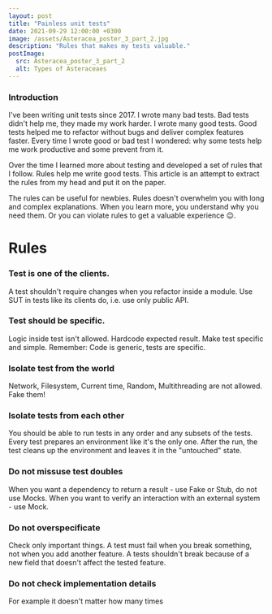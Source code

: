 ```yaml
---
layout: post
title: "Painless unit tests"
date: 2021-09-29 12:00:00 +0300
image: /assets/Asteracea_poster_3_part_2.jpg
description: "Rules that makes my tests valuable."
postImage:
  src: Asteracea_poster_3_part_2
  alt: Types of Asteraceaes
---
```


### Introduction

I've been writing unit tests since 2017.
I wrote many bad tests.
Bad tests didn't help me, they made my work harder.
I wrote many good tests.
Good tests helped me to refactor without bugs and deliver complex features faster.
Every time I wrote good or bad test I wondered:
why some tests help me work productive and some prevent from it. 

Over the time I learned more about testing and developed a set of rules that I follow.
Rules help me write good tests.
This article is an attempt to extract the rules from my head and put it on the paper.

The rules can be useful for newbies.
Rules doesn't overwhelm you with long and complex explanations.
When you learn more, you understand why you need them.
Or you can violate rules to get a valuable experience 😉.

# Rules

### Test is one of the clients.
A test shouldn't require changes when you refactor inside a module.
Use SUT in tests like its clients do, i.e. use only public API.

### Test should be specific.
Logic inside test isn't allowed.
Hardcode expected result.
Make test specific and simple.
Remember: Code is generic, tests are specific. 

### Isolate test from the world
Network, Filesystem, Current time, Random, Multithreading are not allowed. Fake them!

### Isolate tests from each other
You should be able to run tests in any order and any subsets of the tests.
Every test prepares an environment like it's the only one.
After the run, the test cleans up the environment and leaves it in the "untouched" state.

### Do not missuse test doubles
When you want a dependency to return a result - use Fake or Stub, do not use Mocks.
When you want to verify an interaction with an external system - use Mock.

### Do not overspecificate
Check only important things.
A test must fail when you break something, not when you add another feature.
A tests shouldn't break because of a new field that doesn't affect the tested feature.

### Do not check implementation details

For example it doesn't matter how many times 

